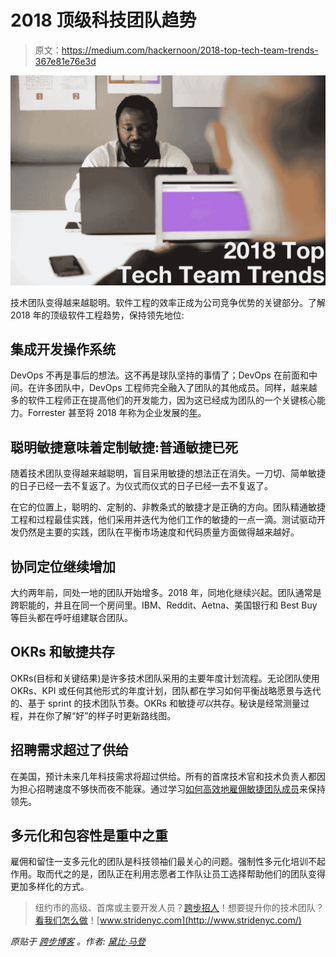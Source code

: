# 2018 顶级科技团队趋势

> 原文：<https://medium.com/hackernoon/2018-top-tech-team-trends-367e81e76e3d>

![](img/d179ac6e03724b36768b4dbe4dc0037f.png)

技术团队变得越来越聪明。软件工程的效率正成为公司竞争优势的关键部分。了解 2018 年的顶级软件工程趋势，保持领先地位:

## **集成开发操作系统**

DevOps 不再是事后的想法。这不再是球队坚持的事情了；DevOps 在前面和中间。在许多团队中，DevOps 工程师完全融入了团队的其他成员。同样，越来越多的软件工程师正在提高他们的开发能力，因为这已经成为团队的一个关键核心能力。Forrester 甚至将 2018 年称为企业发展的[年](https://go.forrester.com/blogs/2018-the-year-of-enterprise-devops/)。

## **聪明敏捷意味着定制敏捷:普通敏捷已死**

随着技术团队变得越来越聪明，盲目采用敏捷的想法正在消失。一刀切、简单敏捷的日子已经一去不复返了。为仪式而仪式的日子已经一去不复返了。

在它的位置上，聪明的、定制的、非教条式的敏捷才是正确的方向。团队精通敏捷工程和过程最佳实践，他们采用并迭代为他们工作的敏捷的一点一滴。测试驱动开发仍然是主要的实践，团队在平衡市场速度和代码质量方面做得越来越好。

## **协同定位继续增加**

大约两年前，同处一地的团队开始增多。2018 年，同地化继续兴起。团队通常是跨职能的，并且在同一个房间里。IBM、Reddit、Aetna、美国银行和 Best Buy 等巨头都在呼吁组建联合团队。

## **OKRs 和敏捷共存**

OKRs(目标和关键结果)是许多技术团队采用的主要年度计划流程。无论团队使用 OKRs、KPI 或任何其他形式的年度计划，团队都在学习如何平衡战略愿景与迭代的、基于 sprint 的技术团队节奏。OKRs 和敏捷*可以*共存。秘诀是经常测量过程，并在你了解“好”的样子时更新路线图。

## **招聘需求超过了供给**

在美国，预计未来几年科技需求将超过供给。所有的首席技术官和技术负责人都因为担心招聘速度不够快而夜不能寐。通过学习[如何高效地雇佣敏捷团队成员](https://www.stridenyc.com/how-to-hire-agile-team-members)来保持领先。

## **多元化和包容性是重中之重**

雇佣和留住一支多元化的团队是科技领袖们最关心的问题。强制性多元化培训不起作用。取而代之的是，团队正在利用志愿者工作队让员工选择帮助他们的团队变得更加多样化的方式。

> 纽约市的高级、首席或主要开发人员？[跨步招人](https://www.stridenyc.com/careers)！想要提升你的技术团队？[看我们怎么做](https://www.stridenyc.com/our-work)！[www.stridenyc.com](http://www.stridenyc.com/)

*原贴于* [*跨步博客*](https://www.stridenyc.com/blog/2018-top-tech-team-trends) *。作者:* [*黛比·马登*](https://www.stridenyc.com/blog/author/debbie-madden)